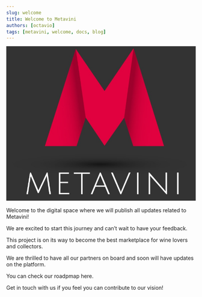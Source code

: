 ```yaml
---
slug: welcome
title: Welcome to Metavini
authors: [octavio]
tags: [metavini, welcome, docs, blog]
---
```


![Metavini Logo](../../static/img/logos/logo-dark.png)

Welcome to the digital space where we will publish all updates related to Metavini!

We are excited to start this journey and can’t wait to have your feedback.

This project is on its way to become the best marketplace for wine lovers and collectors.

We are thrilled to have all our partners on board and soon will have updates on the platform.

You can check our roadpmap here.

Get in touch with us if you feel you can contribute to our vision!


